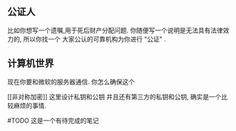 
## 公证人 

比如你想写一个遗嘱,用于死后财产分配问题. 你随便写一个说明是无法具有法律效力的, 所以你找一个 大家公认的可靠机构为你进行 "公证" . 


## 计算机世界 

现在你要和微软的服务器通信. 你怎么确保这个

[[非对称加密]] 这里设计私钥和公钥 并且还有第三方的私钥和公钥, 确实是一个比较麻烦的事情. 

#TODO 这是一个有待完成的笔记 


